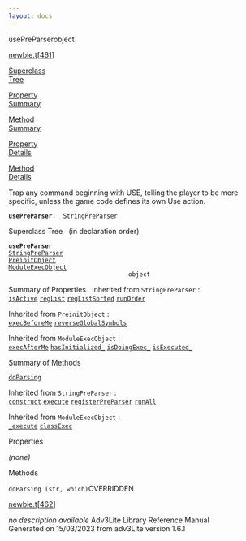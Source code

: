 ```yaml
---
layout: docs
---
```

<span class="title">usePreParser</span><span class="type">object</span>

[newbie.t](../file/newbie.t.html)\[[461](../source/newbie.t.html#461)\]

[Superclass  
Tree](#_SuperClassTree_)

[Property  
Summary](#_PropSummary_)

[Method  
Summary](#_MethodSummary_)

[Property  
Details](#_Properties_)

[Method  
Details](#_Methods_)



Trap any command beginning with USE, telling the player to be more
specific, unless the game code defines its own Use action.

**`usePreParser`**` :   `[`StringPreParser`](../object/StringPreParser.html)



<span id="_SuperClassTree_"></span>



<span class="hdln">Superclass Tree</span>   (in declaration order)



**`usePreParser`**  
[`StringPreParser`](../object/StringPreParser.html)  
[`PreinitObject`](../object/PreinitObject.html)  
[`ModuleExecObject`](../object/ModuleExecObject.html)  
`                                 object`  
<span id="_PropSummary_"></span>



<span class="hdln">Summary of Properties</span>  
Inherited from `StringPreParser` :  
[`isActive`](../object/StringPreParser.html#isActive) [`regList`](../object/StringPreParser.html#regList) [`regListSorted`](../object/StringPreParser.html#regListSorted) [`runOrder`](../object/StringPreParser.html#runOrder)

Inherited from `PreinitObject` :  
[`execBeforeMe`](../object/PreinitObject.html#execBeforeMe) [`reverseGlobalSymbols`](../object/PreinitObject.html#reverseGlobalSymbols)

Inherited from `ModuleExecObject` :  
[`execAfterMe`](../object/ModuleExecObject.html#execAfterMe) [`hasInitialized_`](../object/ModuleExecObject.html#hasInitialized_) [`isDoingExec_`](../object/ModuleExecObject.html#isDoingExec_) [`isExecuted_`](../object/ModuleExecObject.html#isExecuted_)

<span id="_MethodSummary_"></span>



<span class="hdln">Summary of Methods</span>  



[`doParsing`](#doParsing)

Inherited from `StringPreParser` :  
[`construct`](../object/StringPreParser.html#construct) [`execute`](../object/StringPreParser.html#execute) [`registerPreParser`](../object/StringPreParser.html#registerPreParser) [`runAll`](../object/StringPreParser.html#runAll)



Inherited from `ModuleExecObject` :  
[`_execute`](../object/ModuleExecObject.html#_execute) [`classExec`](../object/ModuleExecObject.html#classExec)

<span id="_Properties_"></span>



<span class="hdln">Properties</span>  



*(none)* <span id="_Methods_"></span>



<span class="hdln">Methods</span>  



<span id="doParsing"></span>

`doParsing (str, which)`<span class="rem">OVERRIDDEN</span>

[newbie.t](../file/newbie.t.html)\[[462](../source/newbie.t.html#462)\]



*no description available*
Adv3Lite Library Reference Manual  
Generated on 15/03/2023 from adv3Lite version 1.6.1



